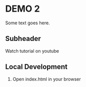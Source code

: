 # DEMO 2

Some text goes here.

## Subheader

Watch tutorial on youtube

## Local Development

1. Open index.html in your browser